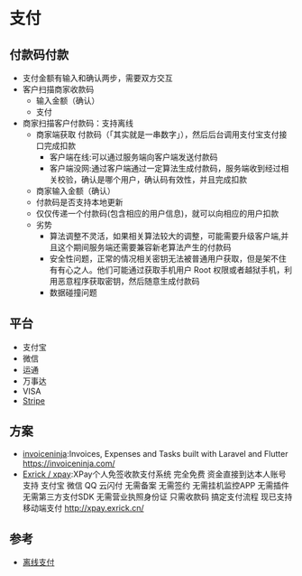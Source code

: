 # 支付

## 付款码付款

* 支付金额有输入和确认两步，需要双方交互
* 客户扫描商家收款码
  - 输入金额（确认）
  - 支付
* 商家扫描客户付款码：支持离线
  - 商家端获取 付款码（「其实就是一串数字」），然后后台调用支付宝支付接口完成扣款
    + 客户端在线:可以通过服务端向客户端发送付款码
    + 客户端没网:通过客户端通过一定算法生成付款码，服务端收到经过相关校验，确认是哪个用户，确认码有效性，并且完成扣款
  - 商家输入金额（确认）
  - 付款码是否支持本地更新
  - 仅仅传递一个付款码(包含相应的用户信息)，就可以向相应的用户扣款
  - 劣势
    + 算法调整不灵活，如果相关算法较大的调整，可能需要升级客户端,并且这个期间服务端还需要兼容新老算法产生的付款码
    + 安全性问题，正常的情况相关密钥无法被普通用户获取，但是架不住有有心之人。他们可能通过获取手机用户 Root 权限或者越狱手机，利用恶意程序获取密钥，然后随意生成付款码
    + 数据碰撞问题

## 平台

* 支付宝
* 微信
* 运通
* 万事达
* VISA
* [Stripe](https://stripe.com/docs)

## 方案

* [invoiceninja](https://github.com/invoiceninja/invoiceninja):Invoices, Expenses and Tasks built with Laravel and Flutter <https://invoiceninja.com/>
* [Exrick / xpay](https://github.com/Exrick/xpay):XPay个人免签收款支付系统 完全免费 资金直接到达本人账号 支持 支付宝 微信 QQ 云闪付 无需备案 无需签约 无需挂机监控APP 无需插件 无需第三方支付SDK 无需营业执照身份证 只需收款码 搞定支付流程 现已支持移动端支付 <http://xpay.exrick.cn/>

## 参考

* [离线支付](https://mp.weixin.qq.com/s/tUbCNJeRebxP0ZwiSGknNg)
